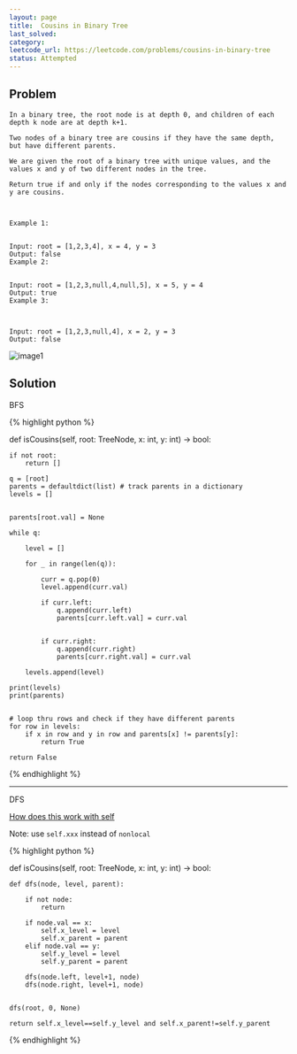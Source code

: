 ```yaml
---
layout: page
title:  Cousins in Binary Tree
last_solved: 
category: 
leetcode_url: https://leetcode.com/problems/cousins-in-binary-tree
status: Attempted
---
```


Problem
-------

```
In a binary tree, the root node is at depth 0, and children of each depth k node are at depth k+1.

Two nodes of a binary tree are cousins if they have the same depth, but have different parents.

We are given the root of a binary tree with unique values, and the values x and y of two different nodes in the tree.

Return true if and only if the nodes corresponding to the values x and y are cousins.

 

Example 1:


Input: root = [1,2,3,4], x = 4, y = 3
Output: false
Example 2:


Input: root = [1,2,3,null,4,null,5], x = 5, y = 4
Output: true
Example 3:



Input: root = [1,2,3,null,4], x = 2, y = 3
Output: false

```

![image1](https://assets.leetcode.com/uploads/2019/02/12/q1248-02.png)

Solution
----------

BFS

{% highlight python %}

def isCousins(self, root: TreeNode, x: int, y: int) -> bool:
    
    if not root:
        return []
    
    q = [root]
    parents = defaultdict(list) # track parents in a dictionary
    levels = []
    
    
    parents[root.val] = None
    
    while q:

        level = []
        
        for _ in range(len(q)):
        
            curr = q.pop(0)
            level.append(curr.val)
        
            if curr.left:
                q.append(curr.left)
                parents[curr.left.val] = curr.val
            
            
            if curr.right:
                q.append(curr.right)
                parents[curr.right.val] = curr.val
    
        levels.append(level)
    
    print(levels)
    print(parents)
    
    
    # loop thru rows and check if they have different parents
    for row in levels:
        if x in row and y in row and parents[x] != parents[y]:
            return True
    
    return False

{% endhighlight %}

______________

DFS

[How does this work with self](https://leetcode.com/problems/cousins-in-binary-tree/discuss/741717/Python-beats-98-(easy-to-understand)-with-explanation)

Note: use `self.xxx` instead of `nonlocal`

{% highlight python %}

def isCousins(self, root: TreeNode, x: int, y: int) -> bool:
    
    def dfs(node, level, parent):
        
        if not node:
            return
        
        if node.val == x:
            self.x_level = level
            self.x_parent = parent
        elif node.val == y:
            self.y_level = level
            self.y_parent = parent

        dfs(node.left, level+1, node)
        dfs(node.right, level+1, node)


    dfs(root, 0, None)

    return self.x_level==self.y_level and self.x_parent!=self.y_parent

{% endhighlight %}